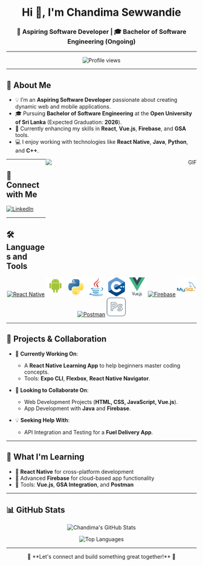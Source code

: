 <h1 align="center">Hi 👋, I'm Chandima Sewwandie</h1>
<h3 align="center">🚀 Aspiring Software Developer | 🎓 Bachelor of Software Engineering (Ongoing)</h3>

---

<p align="center">
    <img src="https://komarev.com/ghpvc/?username=kdcssewwandie&label=Profile%20views&color=0e75b6&style=flat" alt="Profile views"/>
</p>

---

## 🎯 **About Me**

- 💡 I’m an **Aspiring Software Developer** passionate about creating dynamic web and mobile applications.  
- 🎓 Pursuing **Bachelor of Software Engineering** at the **Open University of Sri Lanka** (Expected Graduation: **2026**).  
- 🌱 Currently enhancing my skills in **React**, **Vue.js**, **Firebase**, and **GSA** tools.  
- 💻 I enjoy working with technologies like **React Native**, **Java**, **Python**, and **C++**.  

<a target="_blank" align="right">
  <img align="right" top="500" height="300" width="400" alt="GIF" src="https://cdn.dribbble.com/users/730703/screenshots/6581243/avento.gif">
</a>

---

## 🔗 **Connect with Me**
<p align="left">
    <a href="https://linkedin.com/in/chandima sewvandi" target="_blank">
        <img src="https://img.shields.io/badge/LinkedIn-0A66C2?logo=linkedin&logoColor=white" alt="LinkedIn"/>
    </a>
</p>

---

## 🛠️ **Languages and Tools**  
<p align="center">
    <a href="https://reactnative.dev/" target="_blank"><img src="https://reactnative.dev/img/header_logo.svg" alt="React Native" width="50" height="50"/></a>
    <a href="https://developer.android.com" target="_blank"><img src="https://raw.githubusercontent.com/devicons/devicon/master/icons/android/android-original-wordmark.svg" alt="Android" width="50" height="50"/></a>
    <a href="https://www.python.org" target="_blank"><img src="https://raw.githubusercontent.com/devicons/devicon/master/icons/python/python-original.svg" alt="Python" width="50" height="50"/></a>
    <a href="https://www.java.com" target="_blank"><img src="https://raw.githubusercontent.com/devicons/devicon/master/icons/java/java-original.svg" alt="Java" width="50" height="50"/></a>
    <a href="https://www.w3schools.com/cpp/" target="_blank"><img src="https://raw.githubusercontent.com/devicons/devicon/master/icons/cplusplus/cplusplus-original.svg" alt="C++" width="50" height="50"/></a>
    <a href="https://vuejs.org/" target="_blank"><img src="https://raw.githubusercontent.com/devicons/devicon/master/icons/vuejs/vuejs-original-wordmark.svg" alt="Vue.js" width="50" height="50"/></a>
    <a href="https://firebase.google.com/" target="_blank"><img src="https://www.vectorlogo.zone/logos/firebase/firebase-icon.svg" alt="Firebase" width="50" height="50"/></a>
    <a href="https://www.mysql.com/" target="_blank"><img src="https://raw.githubusercontent.com/devicons/devicon/master/icons/mysql/mysql-original-wordmark.svg" alt="MySQL" width="50" height="50"/></a>
    <a href="https://www.postman.com/" target="_blank"><img src="https://www.vectorlogo.zone/logos/getpostman/getpostman-icon.svg" alt="Postman" width="50" height="50"/></a>
    <a href="https://www.photoshop.com/" target="_blank"><img src="https://raw.githubusercontent.com/devicons/devicon/master/icons/photoshop/photoshop-line.svg" alt="Photoshop" width="50" height="50"/></a>
</p>

---

## 🚀 **Projects & Collaboration**

- 🌟 **Currently Working On**:  
   - A **React Native Learning App** to help beginners master coding concepts.  
   - Tools: **Expo CLI**, **Flexbox**, **React Native Navigator**.  

- 🤝 **Looking to Collaborate On**:  
   - Web Development Projects (**HTML, CSS, JavaScript, Vue.js**).  
   - App Development with **Java** and **Firebase**.  

- 💡 **Seeking Help With**:  
   - API Integration and Testing for a **Fuel Delivery App**.  

---

## 🎨 **What I'm Learning**
- 🔹 **React Native** for cross-platform development  
- 🔹 Advanced **Firebase** for cloud-based app functionality  
- 🔹 Tools: **Vue.js**, **GSA Integration**, and **Postman**  

---

## 📊 **GitHub Stats**

<p align="center">
  <img src="https://github-readme-stats.vercel.app/api?username=kdcssewwandie&show_icons=true&theme=radical" alt="Chandima's GitHub Stats" />
</p>

<p align="center">
  <img src="https://github-readme-stats.vercel.app/api/top-langs/?username=kdcssewwandie&layout=compact&theme=radical" alt="Top Languages" />
</p>

---

<p align="center">
    🎯 **Let's connect and build something great together!** 🚀  
</p>

